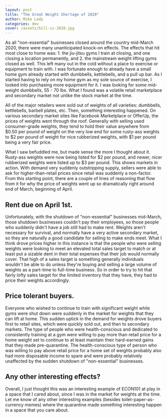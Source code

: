 ```yaml
---
layout: post
title: "The Great Weight Shortage of 2020"
author: Mike Lady
categories: dev
cover: /assets/bill-is-2020.jpg
---
```


As all "non-essential" businesses closed around the country mid-March 2020, there were many unanticipated knock-on effects. The effects that hit most close to home was: 1. the jiu-jitsu gyms I train at closing, and one closing a location permanently, and 2. the mainstream weight lifting gyms closed as well. This left many out in the cold without a place to exercise or equipment to train with. I was fortunate enough to already have a small home gym already started with dumbbells, kettlebells, and a pull up bar. As I started having to rely on my home gym as my sole source of exercise, I looked into purchasing more equipment for it. I was looking for some mid-weight dumbbells, 55 - 70 lbs. What I found was a volatile retail marketplace and secondary market not unlike the stock market at the time.

All of the major retailers were sold out of weights of all varieties: dumbbells, kettlebells, barbell plates, etc. Then, something interesting happened. On various secondary market sites like Facebook Marketplace or OfferUp, the prices of weights went through the roof. Generally with selling used consumer-grade weights, they tend to hold their value anywhere from $0.50 per pound of weight on the very low end for some rusty-ass weights to $2 per pound of weight for nice rubberized weights, with $1 per pound being a very fair price. 

What I saw befuddled me, but made sense the more I thought about it. Rusty-ass weights were now being listed for $2 per pound, and newer, nicer rubberized weights were listed up to $3 per pound. This shows markets in action. With demand very suddenly outstripping supply, sellers were able to ask for higher-than-retail prices since retail was suddenly a non-factor. From this starting point, there are a couple of lines of reasoning that flow from it for why the price of weights went up so dramatically right around end of March, beginning of April.

## Rent due on April 1st.

Unfortunately, with the shutdown of "non-essential" businesses mid-March, those shutdown businesses couldn't pay their employees, so those people who suddenly didn't have a job still had to make rent. Weights aren't necessary for survival, and normally have a very active secondary market, so they are naturally a good candidate for selling to make ends meet. What I think drove prices higher in this instance is that the people who were selling weights were looking to meet an elevated total sales target to match or at least put a sizable dent in their total expenses that their job would normally cover. That high of a sales target is something generally individuals wouldn't be able to do unless they're buying and selling a large volume of weights as a part-time to full-time business. So in order to try to hit that fairly lofty sales target for the limited inventory that they have, they had to price their weights accordingly.

## Price tolerant buyers.

Everyone who wished to continue to train with significant weight while gyms were shut down were suddenly in the market for weights that they can lift at home. This sudden uptick in the demand for weights drove buyers first to retail sites, which were quickly sold out, and then to secondary markets. The type of people who were health-conscious and dedicated to consistently training at a gym were willing to pay more than retail price for a home weight set to continue to at least maintain their hard-earned gains that they made pre-quarantine. The health-conscious type of person who was willing to pay above retail price for a home set of weights probably also had more disposable income to spare and were probably relatively unaffected by the sudden shutdown of "non-essential" businesses.

## Any other interesting effects?
Overall, I just thought this was an interesting example of ECON101 at play in a space that I cared about, since I was in the market for weights at the time. Let me know of any other interesting examples (besides toilet-paper-as-currency memes) where the quarantine made something interesting happen in a space that you care about.